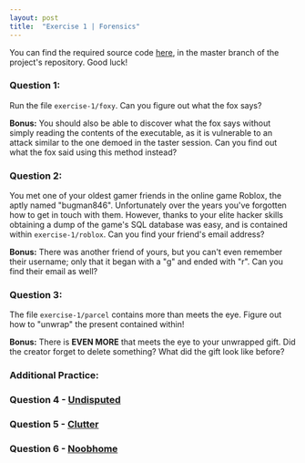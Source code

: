 ```yaml
---
layout: post
title:  "Exercise 1 | Forensics"
---
```


You can find the required source code [here][repository], in the master branch of the project's repository. Good luck!

### Question 1:

Run the file ```exercise-1/foxy```. Can you figure out what the fox says?

**Bonus:** You should also be able to discover what the fox says without simply reading the contents of the executable, as it is vulnerable to an attack similar to the one demoed in the taster session. Can you find out what the fox said using this method instead?

### Question 2:

You met one of your oldest gamer friends in the online game Roblox, the aptly named "bugman846". Unfortunately over the years you've forgotten how to get in touch with them. However, thanks to your elite hacker skills obtaining a dump of the game's SQL database was easy, and is contained within ```exercise-1/roblox```. Can you find your friend's email address?

**Bonus:** There was another friend of yours, but you can't even remember their username; only that it began with a "g" and ended with "r". Can you find their email as well?

### Question 3:

The file ```exercise-1/parcel``` contains more than meets the eye. Figure out how to "unwrap" the present contained within!

**Bonus:** There is **EVEN MORE** that meets the eye to your unwrapped gift. Did the creator forget to delete something? What did the gift look like before?

### Additional Practice:

### Question 4 - [Undisputed][UNDISPUTED]
### Question 5 - [Clutter][CLUTTER]
### Question 6 - [Noobhome][NOOBHOME]

[repository]: https://github.com/marsbradley/off_sec_101
[UNDISPUTED]: https://backdoor.sdslabs.co/challenges/UNDISPUTED
[CLUTTER]: https://backdoor.sdslabs.co/challenges/CLUTTER
[NOOBHOME]: https://backdoor.sdslabs.co/challenges/NOOBHOME